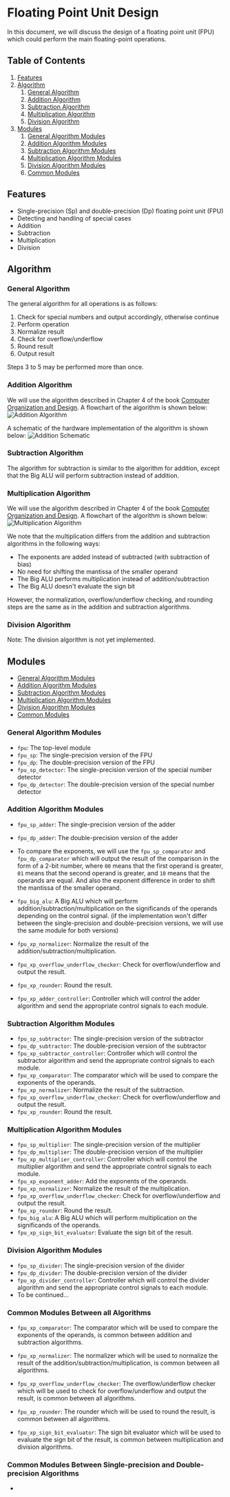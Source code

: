 # Floating Point Unit Design

In this document, we will discuss the design of a floating point unit (FPU) which could perform the main floating-point operations.

## Table of Contents
1. [Features](#features)
1. [Algorithm](#algorithm)
    1. [General Algorithm](#general-algorithm)
    1. [Addition Algorithm](#addition-algorithm)
    1. [Subtraction Algorithm](#subtraction-algorithm)
    1. [Multiplication Algorithm](#multiplication-algorithm)
    1. [Division Algorithm](#division-algorithm)
1. [Modules](#modules)
    1. [General Algorithm Modules](#general-algorithm-modules)
    1. [Addition Algorithm Modules](#addition-algorithm-modules)
    1. [Subtraction Algorithm Modules](#subtraction-algorithm-modules)
    1. [Multiplication Algorithm Modules](#multiplication-algorithm-modules)
    1. [Division Algorithm Modules](#division-algorithm-modules)
    1. [Common Modules](#common-modules)

## Features
- Single-precision (Sp) and double-precision (Dp) floating point unit (FPU)
- Detecting and handling of special cases
- Addition
- Subtraction
- Multiplication
- Division

## Algorithm
### General Algorithm
The general algorithm for all operations is as follows:
1. Check for special numbers and output accordingly, otherwise continue
1. Perform operation
1. Normalize result
1. Check for overflow/underflow
1. Round result
1. Output result

Steps 3 to 5 may be performed more than once.

### Addition Algorithm

We will use the algorithm described in Chapter 4 of the book [Computer Organization and Design](https://drive.google.com/file/d/1F1e6T8LvDz1w0ox9NKu9N1k5KbDTgO5l/view). A flowchart of the algorithm is shown below:
![Addition Algorithm](./screenshots/addition-flowchart.png)

A schematic of the hardware implementation of the algorithm is shown below:
![Addition Schematic](./screenshots/addition-schematic.png)

### Subtraction Algorithm

The algorithm for subtraction is similar to the algorithm for addition, except that the Big ALU will perform subtraction instead of addition.

### Multiplication Algorithm

We will use the algorithm described in Chapter 4 of the book [Computer Organization and Design](https://drive.google.com/file/d/1F1e6T8LvDz1w0ox9NKu9N1k5KbDTgO5l/view). A flowchart of the algorithm is shown below:
![Multiplication Algorithm](./screenshots/mult-flowchart.png)

We note that the multiplication differs from the addition and subtraction algorithms in the following ways:
- The exponents are added instead of subtracted (with subtraction of bias)
- No need for shifting the mantissa of the smaller operand
- The Big ALU performs multiplication instead of addition/subtraction
- The Big ALU doesn't evaluate the sign bit

However, the normalization, overflow/underflow checking, and rounding steps are the same as in the addition and subtraction algorithms.

### Division Algorithm

Note: The division algorithm is not yet implemented.

## Modules

- [General Algorithm Modules](#general-algorithm-modules)
- [Addition Algorithm Modules](#addition-algorithm-modules)
- [Subtraction Algorithm Modules](#subtraction-algorithm-modules)
- [Multiplication Algorithm Modules](#multiplication-algorithm-modules)
- [Division Algorithm Modules](#division-algorithm-modules)
- [Common Modules](#common-modules)

### **General Algorithm Modules**
- `fpu`: The top-level module
- `fpu_sp`: The single-precision version of the FPU
- `fpu_dp`: The double-precision version of the FPU
- `fpu_sp_detector`: The single-precision version of the special number detector
- `fpu_dp_detector`: The double-precision version of the special number detector

### **Addition Algorithm Modules**
- `fpu_sp_adder`: The single-precision version of the adder
- `fpu_dp_adder`: The double-precision version of the adder
- To compare the exponents, we will use the `fpu_sp_comparator` and `fpu_dp_comparator` which will output the result of the comparison in the form of a 2-bit number, where `00` means that the first operand is greater, `01` means that the second operand is greater, and `10` means that the operands are equal. And also the exponent difference in order to shift the mantissa of the smaller operand.
- `fpu_big_alu`: A Big ALU which will perform addition/subtraction/multiplication on the significands of the operands depending on the control signal. (if the implementation won't differ between the single-precision and double-precision versions, we will use the same module for both versions)
- `fpu_xp_normalizer`: Normalize the result of the addition/subtraction/multiplication.

- `fpu_xp_overflow_underflow_checker`: Check for overflow/underflow and output the result.
- `fpu_xp_rounder`: Round the result.
- `fpu_xp_adder_controller`: Controller which will control the adder algorithm and send the appropriate control signals to each module.

### **Subtraction Algorithm Modules**
- `fpu_sp_subtractor`: The single-precision version of the subtractor
- `fpu_dp_subtractor`: The double-precision version of the subtractor
- `fpu_xp_subtractor_controller`: Controller which will control the subtractor algorithm and send the appropriate control signals to each module.
- `fpu_xp_comparator`: The comparator which will be used to compare the exponents of the operands.
- `fpu_xp_normalizer`: Normalize the result of the subtraction.
- `fpu_xp_overflow_underflow_checker`: Check for overflow/underflow and output the result.
- `fpu_xp_rounder`: Round the result.

### **Multiplication Algorithm Modules**
- `fpu_sp_multiplier`: The single-precision version of the multiplier
- `fpu_dp_multiplier`: The double-precision version of the multiplier
- `fpu_xp_multiplier_controller`: Controller which will control the multiplier algorithm and send the appropriate control signals to each module.
- `fpu_xp_exponent_adder`: Add the exponents of the operands.
- `fpu_xp_normalizer`: Normalize the result of the multiplication.
- `fpu_xp_overflow_underflow_checker`: Check for overflow/underflow and output the result.
- `fpu_xp_rounder`: Round the result.
- `fpu_big_alu`: A Big ALU which will perform multiplication on the significands of the operands.
- `fpu_xp_sign_bit_evaluator`: Evaluate the sign bit of the result.

### **Division Algorithm Modules**
- `fpu_sp_divider`: The single-precision version of the divider
- `fpu_dp_divider`: The double-precision version of the divider
- `fpu_xp_divider_controller`: Controller which will control the divider algorithm and send the appropriate control signals to each module.
- To be continued...

### **Common Modules Between all Algorithms**

- `fpu_xp_comparator`: The comparator which will be used to compare the exponents of the operands, is common between addition and subtraction algorithms.

- `fpu_xp_normalizer`: The normalizer which will be used to normalize the result of the addition/subtraction/multiplication, is common between all algorithms.

- `fpu_xp_overflow_underflow_checker`: The overflow/underflow checker which will be used to check for overflow/underflow and output the result, is common between all algorithms.

- `fpu_xp_rounder`: The rounder which will be used to round the result, is common between all algorithms.

- `fpu_xp_sign_bit_evaluator`: The sign bit evaluator which will be used to evaluate the sign bit of the result, is common between multiplication and division algorithms.


### **Common Modules Between Single-precision and Double-precision Algorithms**

- 